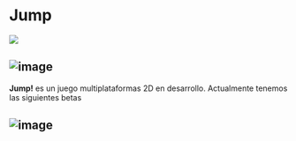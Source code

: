 # Jump

![](https://img.itch.zone/aW1nLzk5NjQ3NzEucG5n/original/69AWFm.png)


## ![image](https://i.imgur.com/QSelqM0.png)

**Jump!** es un juego multiplataformas 2D en desarrollo. Actualmente tenemos las siguientes betas



## ![image](https://i.imgur.com/6UI5j0E.png)
